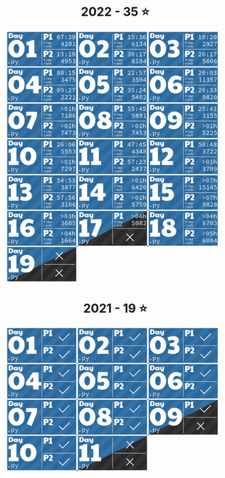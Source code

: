 <!-- AOC TILES BEGIN -->
<h1 align="center">
  2022 - 35 ⭐
</h1>
<a href="2022\Day 1\Day 1.py">
  <img src="Media\2022\01.png" width="161px">
</a>
<a href="2022\Day 2\Day 1.py">
  <img src="Media\2022\02.png" width="161px">
</a>
<a href="2022\Day 3\Day 3.py">
  <img src="Media\2022\03.png" width="161px">
</a>
<a href="2022\Day 4\Day 4.py">
  <img src="Media\2022\04.png" width="161px">
</a>
<a href="2022\Day 5\Puzzle 1.py">
  <img src="Media\2022\05.png" width="161px">
</a>
<a href="2022\Day 6\Day 6.py">
  <img src="Media\2022\06.png" width="161px">
</a>
<a href="2022\Day 7\Day 7.py">
  <img src="Media\2022\07.png" width="161px">
</a>
<a href="2022\Day 8\Day 8.py">
  <img src="Media\2022\08.png" width="161px">
</a>
<a href="2022\Day 9\Day 9.py">
  <img src="Media\2022\09.png" width="161px">
</a>
<a href="2022\Day 10\Day 10.py">
  <img src="Media\2022\10.png" width="161px">
</a>
<a href="2022\Day 11\Puzzle 1.py">
  <img src="Media\2022\11.png" width="161px">
</a>
<a href="2022\Day 12\Day 12.py">
  <img src="Media\2022\12.png" width="161px">
</a>
<a href="2022\Day 13\Day 13.py">
  <img src="Media\2022\13.png" width="161px">
</a>
<a href="2022\Day 14\Day 14.py">
  <img src="Media\2022\14.png" width="161px">
</a>
<a href="2022\Day 15\Day 15.py">
  <img src="Media\2022\15.png" width="161px">
</a>
<a href="2022\Day 16\Day 16.py">
  <img src="Media\2022\16.png" width="161px">
</a>
<a href="2022\Day 17\Day 17.py">
  <img src="Media\2022\17.png" width="161px">
</a>
<a href="2022\Day 18\Day 18.py">
  <img src="Media\2022\18.png" width="161px">
</a>
<a href="2022\Day 19\Day 19.py">
  <img src="Media\2022\19.png" width="161px">
</a>
<h1 align="center">
  2021 - 19 ⭐
</h1>
<a href="2021\Day 1\Puzzle 1.py">
  <img src="Media\2021\01.png" width="161px">
</a>
<a href="2021\Day 2\Puzzle 1.py">
  <img src="Media\2021\02.png" width="161px">
</a>
<a href="2021\Day 3\Puzzle 1.py">
  <img src="Media\2021\03.png" width="161px">
</a>
<a href="2021\Day 4\Puzzle 1.py">
  <img src="Media\2021\04.png" width="161px">
</a>
<a href="2021\Day 5\Puzzle 1.py">
  <img src="Media\2021\05.png" width="161px">
</a>
<a href="2021\Day 6\Puzzle 1.py">
  <img src="Media\2021\06.png" width="161px">
</a>
<a href="2021\Day 7\Puzzle 1.py">
  <img src="Media\2021\07.png" width="161px">
</a>
<a href="2021\Day 8\Puzzle 1.py">
  <img src="Media\2021\08.png" width="161px">
</a>
<a href="2021\Day 9\Puzzle 1.py">
  <img src="Media\2021\09.png" width="161px">
</a>
<a href="2021\Day 10\Puzzle 1.py">
  <img src="Media\2021\10.png" width="161px">
</a>
<a href="2021\Day 11\Puzzle 1.py">
  <img src="Media\2021\11.png" width="161px">
</a>
<!-- AOC TILES END -->